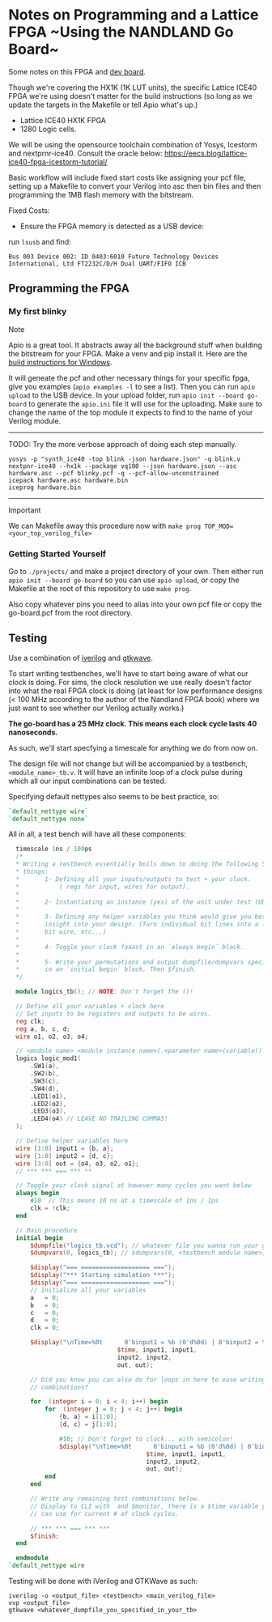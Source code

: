 # Notes on Programming and a Lattice FPGA ~Using the NANDLAND Go Board~

Some notes on this FPGA and [dev board](https://nandland.com/the-go-board/).

Though we're covering the HX1K (1K LUT units), the specific Lattice ICE40 FPGA we're using doesn't matter for the build instructions (so long as we update the targets in the Makefile or tell Apio what's up.)

  - Lattice ICE40 HX1K FPGA
  - 1280 Logic cells.

We will be using the opensource toolchain combination of Yosys, Icestorm and nextprnr-ice40.
Consult the oracle below:
https://eecs.blog/lattice-ice40-fpga-icestorm-tutorial/

Basic workflow will include fixed start costs like assigning your pcf file, setting up a Makefile to convert your Verilog into asc then bin files and then programming the 1MB flash memory with the bitstream.

Fixed Costs:
  - Ensure the FPGA memory is detected as a USB device:

  run `lsusb` and find:
  ```
  Bus 003 Device 002: ID 0403:6010 Future Technology Devices International, Ltd FT2232C/D/H Dual UART/FIFO ICB
```

## Programming the FPGA

### My first blinky

> [!NOTE]
> Apio is a great tool. It abstracts away all the background stuff when building the bitstream for your FPGA. Make a venv and pip install it. Here are the [build instructions for Windows](https://nandland.com/set-up-apio-fpga-build-and-program/).

It will geneate the pcf and other necessary things for your specific fpga, give you examples (`apio examples -l` to see a list).
Then you can run `apio upload` to the USB device.
In your upload folder, run `apio init --board go-board` to generate the `apio.ini` file it will use for the uploading.
Make sure to change the name of the top module it expects to find to the name of your Verilog module.

---

TODO: Try the more verbose approach of doing each step manually.
```shell
yosys -p "synth_ice40 -top blink -json hardware.json" -q blink.v
nextpnr-ice40 --hx1k --package vq100 --json hardware.json --asc hardware.asc --pcf blinky.pcf -q --pcf-allow-unconstrained
icepack hardware.asc hardware.bin
iceprog hardware.bin
```
---

> [!IMPORTANT]
> We can Makefile away this procedure now with
> `make prog TOP_MOD=<your_top_verilog_file>`

### Getting Started Yourself
Go to `./projects/` and make a project directory of your own. Then either run `apio init --board go-board`
so you can use `apio upload`, or copy the Makefile at the root of this repository to use `make prog`.

Also copy whatever pins you need to alias into your own pcf file or copy the go-board.pcf from the root directory.

## Testing
Use a combination of [iverilog](https://github.com/steveicarus/iverilog) and
[gtkwave](https://github.com/gtkwave/gtkwave).

To start writing testbenches, we'll have to start being aware of what our clock
is doing. For sims, the clock resolution we use really doesn't factor into what
the real FPGA clock is doing (at least for low performance designs (< 100 MHz
according to the author of the Nandland FPGA book) where we just want to see
whether our Verilog actually works.)

**The go-board has a 25 MHz clock. This means each clock cycle lasts 40 nanoseconds.**

As such, we'll start specfying a timescale for anything we do from now on.

The design file will not change but will be accompanied by a testbench,
`<module_name>_tb.v`. It will have an infinite loop of a clock pulse during
which all our input combinations can be tested.


Specifying default nettypes also seems to be best practice, so:

```verilog
`default_nettype wire`
`default_nettype none`
```

All in all, a test bench will have all these components:


```verilog
  timescale 1ns / 100ps
  /*
  * Writing a testbench essentially boils down to doing the following 5
  * things:
  *       1- Defining all your inputs/outputs to test + your clock.
  *           ( regs for input, wires for output).
  *
  *       2- Instantiating an instance (yes) of the unit under test (UUT).
  *
  *       3- Defining any helper variables you think would give you better
  *       insight into your design. (Turn individual bit lines into a larger N
  *       bit wire, etc...)
  *
  *       4- Toggle your clock faaast in an `always begin` block.
  *
  *       5- Write your permutations and output dumpfile/dumpvars specification
  *       in an `initial begin` block. Then $finish.
  */

  module logics_tb(); // NOTE: Don't forget the ()!

  // Define all your variables + clock here
  // Set inputs to be registers and outputs to be wires.
  reg clk;
  reg a, b, c, d;
  wire o1, o2, o3, o4;

  // <module name> <module instance name>(.<parameter name>(variable))
  logics logic_mod1(
      .SW1(a),
      .SW2(b),
      .SW3(c),
      .SW4(d),
      .LED1(o1),
      .LED2(o2),
      .LED3(o3),
      .LED4(o4) // LEAVE NO TRAILING COMMAS!
  );

  // Define helper variables here
  wire [1:0] input1 = {b, a};
  wire [1:0] input2 = {d, c};
  wire [3:0] out = {o4, o3, o2, o1};
  // *** *** === *** **

  // Toggle your clock signal at however many cycles you want below
  always begin
      #10  // This means 10 ns at a timescale of 1ns / 1ps
      clk = !clk;
  end

  // Main procedure
  initial begin
      $dumpfile("logics_tb.vcd"); // whatever file you wanna run your gtkwave from
      $dumpvars(0, logics_tb); // $dumpvars(0, <testbench module name>)

      $display("=== =================== ===");
      $display("*** Starting simulation ***");
      $display("=== =================== ===");
      // Initialize all your variables
      a   = 0;
      b   = 0;
      c   = 0;
      d   = 0;
      clk = 0;

      $display("\nTime=%0t		0'binput1 = %b (0'd%0d) | 0'binput2 = %b (0'd%0d) | out=%b (0'd%0d)",
                              $time, input1, input1,
                              input2, input2,
                              out, out);

      // Did you know you can also do for loops in here to ease writing all the
      // combinations?

      for  (integer i = 0; i < 4; i++) begin
          for  (integer j = 0; j < 4; j++) begin
              {b, a} = i[1:0];
              {d, c} = j[1:0];

              #10; // Don't forget to clock... with semicolon!
              $display("\nTime=%0t		0'binput1 = %b (0'd%0d) | 0'binput2 = %b (0'd%0d) | out=%b (0'd%0d)",
                                      $time, input1, input1,
                                      input2, input2,
                                      out, out);
          end
      end

      // Write any remaining test combinations below.
      // Display to CLI with  and $monitor, there is a $time variable you
      // can use for current # of clock cycles.

      // *** *** === *** ***
      $finish;
  end

  endmodule
`default_nettype wire
```
Testing will be done with iVerilog and GTKWave as such:

```shell
iverilog -o <output_file> <testbench> <main_verilog_file>
vvp <output_file>
gtkwave <whatever_dumpfile_you_specified_in_your_tb>
```

